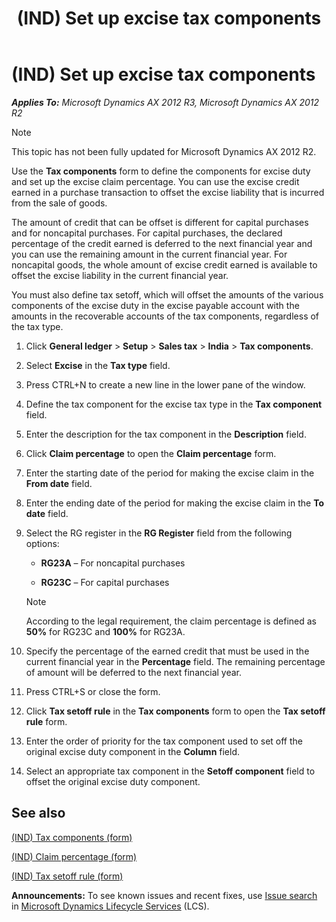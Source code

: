 ﻿---
title: (IND) Set up excise tax components
TOCTitle: (IND) Set up excise tax components
ms:assetid: 42176eeb-14a2-4ab0-9a33-13973a269c19
ms:mtpsurl: https://technet.microsoft.com/en-us/library/JJ664647(v=AX.60)
ms:contentKeyID: 49385724
ms.date: 04/18/2014
mtps_version: v=AX.60
---

# (IND) Set up excise tax components 


_**Applies To:** Microsoft Dynamics AX 2012 R3, Microsoft Dynamics AX 2012 R2_


> [!NOTE]
> <P>This topic has not been fully updated for Microsoft Dynamics AX 2012 R2.</P>



Use the **Tax components** form to define the components for excise duty and set up the excise claim percentage. You can use the excise credit earned in a purchase transaction to offset the excise liability that is incurred from the sale of goods.

The amount of credit that can be offset is different for capital purchases and for noncapital purchases. For capital purchases, the declared percentage of the credit earned is deferred to the next financial year and you can use the remaining amount in the current financial year. For noncapital goods, the whole amount of excise credit earned is available to offset the excise liability in the current financial year.

You must also define tax setoff, which will offset the amounts of the various components of the excise duty in the excise payable account with the amounts in the recoverable accounts of the tax components, regardless of the tax type.

1.  Click **General ledger** \> **Setup** \> **Sales tax** \> **India** \> **Tax components**.

2.  Select **Excise** in the **Tax type** field.

3.  Press CTRL+N to create a new line in the lower pane of the window.

4.  Define the tax component for the excise tax type in the **Tax component** field.

5.  Enter the description for the tax component in the **Description** field.

6.  Click **Claim percentage** to open the **Claim percentage** form.

7.  Enter the starting date of the period for making the excise claim in the **From date** field.

8.  Enter the ending date of the period for making the excise claim in the **To date** field.

9.  Select the RG register in the **RG Register** field from the following options:
    
      - **RG23A** – For noncapital purchases
    
      - **RG23C** – For capital purchases
    

    > [!NOTE]
    > <P>According to the legal requirement, the claim percentage is defined as <STRONG>50%</STRONG> for RG23C and <STRONG>100%</STRONG> for RG23A.</P>



10. Specify the percentage of the earned credit that must be used in the current financial year in the **Percentage** field. The remaining percentage of amount will be deferred to the next financial year.

11. Press CTRL+S or close the form.

12. Click **Tax setoff rule** in the **Tax components** form to open the **Tax setoff rule** form.

13. Enter the order of priority for the tax component used to set off the original excise duty component in the **Column** field.

14. Select an appropriate tax component in the **Setoff component** field to offset the original excise duty component.

## See also

[(IND) Tax components (form)](https://technet.microsoft.com/en-us/library/jj664734\(v=ax.60\))

[(IND) Claim percentage (form)](https://technet.microsoft.com/en-us/library/jj710873\(v=ax.60\))

[(IND) Tax setoff rule (form)](https://technet.microsoft.com/en-us/library/jj677818\(v=ax.60\))

  
**Announcements:** To see known issues and recent fixes, use [Issue search](http://go.microsoft.com/fwlink/?linkid=389258) in [Microsoft Dynamics Lifecycle Services](http://go.microsoft.com/fwlink/?linkid=306505) (LCS).

